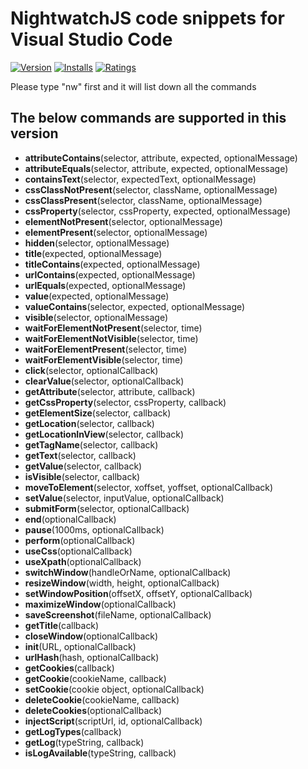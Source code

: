 # NightwatchJS code snippets for Visual Studio Code

[![Version](https://vsmarketplacebadge.apphb.com/version/Raju.vscode-nightwatchjs-snippets.svg)](https://marketplace.visualstudio.com/items?itemName=Raju.vscode-nightwatchjs-snippets)
[![Installs](https://vsmarketplacebadge.apphb.com/installs/Raju.vscode-nightwatchjs-snippets.svg)](https://marketplace.visualstudio.com/items?itemName=Raju.vscode-nightwatchjs-snippets)
[![Ratings](https://vsmarketplacebadge.apphb.com/rating/Raju.vscode-nightwatchjs-snippets.svg)](https://marketplace.visualstudio.com/items?itemName=Raju.vscode-nightwatchjs-snippets)

Please type "nw" first and it will list down all the commands

## The below commands are supported in this version

* **attributeContains**(selector, attribute, expected, optionalMessage)
* **attributeEquals**(selector, attribute, expected, optionalMessage)
* **containsText**(selector, expectedText, optionalMessage)
* **cssClassNotPresent**(selector, className, optionalMessage)
* **cssClassPresent**(selector, className, optionalMessage)
* **cssProperty**(selector, cssProperty, expected, optionalMessage)
* **elementNotPresent**(selector, optionalMessage)
* **elementPresent**(selector, optionalMessage)
* **hidden**(selector, optionalMessage)
* **title**(expected, optionalMessage)
* **titleContains**(expected, optionalMessage)
* **urlContains**(expected, optionalMessage)
* **urlEquals**(expected, optionalMessage)
* **value**(expected, optionalMessage)
* **valueContains**(selector, expected, optionalMessage)
* **visible**(selector, optionalMessage)
* **waitForElementNotPresent**(selector, time)
* **waitForElementNotVisible**(selector, time)
* **waitForElementPresent**(selector, time)
* **waitForElementVisible**(selector, time)
* **click**(selector, optionalCallback)
* **clearValue**(selector, optionalCallback)
* **getAttribute**(selector, attribute, callback)
* **getCssProperty**(selector, cssProperty, callback)
* **getElementSize**(selector, callback)
* **getLocation**(selector, callback)
* **getLocationInView**(selector, callback)
* **getTagName**(selector, callback)
* **getText**(selector, callback)
* **getValue**(selector, callback)
* **isVisible**(selector, callback)
* **moveToElement**(selector, xoffset, yoffset, optionalCallback)
* **setValue**(selector, inputValue, optionalCallback)
* **submitForm**(selector, optionalCallback)
* **end**(optionalCallback)
* **pause**(1000ms, optionalCallback)
* **perform**(optionalCallback)
* **useCss**(optionalCallback)
* **useXpath**(optionalCallback)
* **switchWindow**(handleOrName, optionalCallback)
* **resizeWindow**(width, height, optionalCallback)
* **setWindowPosition**(offsetX, offsetY, optionalCallback)
* **maximizeWindow**(optionalCallback)
* **saveScreenshot**(fileName, optionalCallback)
* **getTitle**(callback)
* **closeWindow**(optionalCallback)
* **init**(URL, optionalCallback)
* **urlHash**(hash, optionalCallback)
* **getCookies**(callback)
* **getCookie**(cookieName, callback)
* **setCookie**(cookie object, optionalCallback)
* **deleteCookie**(cookieName, callback)
* **deleteCookies**(optionalCallback)
* **injectScript**(scriptUrl, id, optionalCallback)
* **getLogTypes**(callback)
* **getLog**(typeString, callback)
* **isLogAvailable**(typeString, callback)
